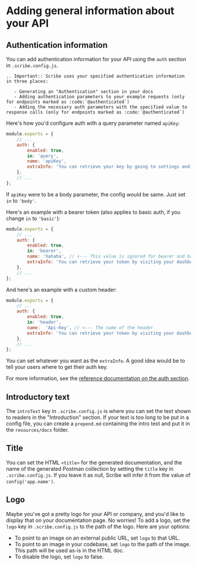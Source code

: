 # Adding general information about your API

## Authentication information
You can add authentication information for your API using the `auth` section in `.scribe.config.js`. 

```eval_rst
.. Important:: Scribe uses your specified authentication information in three places:

   - Generating an "Authentication" section in your docs
   - Adding authentication parameters to your example requests (only for endpoints marked as :code:`@authenticated`)
   - Adding the necessary auth parameters with the specified value to response calls (only for endpoints marked as :code:`@authenticated`)
```

Here's how you'd configure auth with a query parameter named `apiKey`:

```js
module.exports = {
    // ...
    auth: {
        enabled: true,
        in: 'query',
        name: 'apiKey',
        extraInfo: 'You can retrieve your key by going to settings and clicking <b>Generate API key</b>.',
    },
    // ...
};
```

If `apiKey` were to be a body parameter, the config would be same. Just set `in` to `'body'`.

Here's an example with a bearer token (also applies to basic auth, if you change `in` to `'basic'`):


```js
module.exports = {
    // ...
    auth: {
        enabled: true,
        in: 'bearer',
        name: 'hahaha', // <--- This value is ignored for bearer and basic auth
        extraInfo: 'You can retrieve your token by visiting your dashboard and clicking <b>Generate API token</b>.',
    },
    // ...
};
```

And here's an example with a custom header:



```js
module.exports = {
    // ...
    auth: {
        enabled: true,
        in: 'header',
        name:  'Api-Key', // <--- The name of the header
        extraInfo: 'You can retrieve your token by visiting your dashboard and clicking <b>Generate API token</b>.',
    },
    // ...
};
```

You can set whatever you want as the `extraInfo`. A good idea would be to tell your users where to get their auth key.


For more information, see the [reference documentation on the auth section](../config.html#auth).

## Introductory text
The `introText` key in `.scribe.config.js` is where you can set the text shown to readers in the "Introduction" section. If your text is too long to be put in a config file, you can create a `prepend.md` containing the intro text and put it in the `resources/docs` folder.

## Title
You can set the HTML `<title>` for the generated documentation, and the name of the generated Postman collection by setting the `title` key in `.scribe.config.js`. If you leave it as null, Scribe will infer it from the value of `config('app.name')`.

## Logo
Maybe you've got a pretty logo for your API or company, and you'd like to display that on your documentation page. No worries! To add a logo, set the `logo` key in `.scribe.config.js` to the path of the logo.  Here are your options:

- To point to an image on an external public URL, set `logo` to that URL.
- To point to an image in your codebase, set `logo` to the path of the image. This path will be used as-is in the HTML doc.
- To disable the logo, set `logo` to false.
